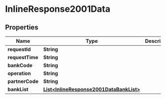 # InlineResponse2001Data

## Properties
Name | Type | Description | Notes
------------ | ------------- | ------------- | -------------
**requestId** | **String** |  |  [optional]
**requestTime** | **String** |  |  [optional]
**bankCode** | **String** |  |  [optional]
**operation** | **String** |  |  [optional]
**partnerCode** | **String** |  |  [optional]
**bankList** | [**List&lt;InlineResponse2001DataBankList&gt;**](InlineResponse2001DataBankList.md) |  |  [optional]
